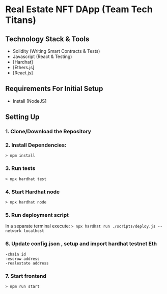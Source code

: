 # Real Estate NFT DApp (Team Tech Titans)

## Technology Stack & Tools

- Solidity (Writing Smart Contracts & Tests)
- Javascript (React & Testing)
- [Hardhat]
- [Ethers.js]
- [React.js]

## Requirements For Initial Setup
- Install [NodeJS]

## Setting Up
### 1. Clone/Download the Repository

### 2. Install Dependencies:
`> npm install`

### 3. Run tests
`> npx hardhat test`

### 4. Start Hardhat node
`> npx hardhat node`

### 5. Run deployment script
In a separate terminal execute:
`> npx hardhat run ./scripts/deploy.js --network localhost`
### 6. Update config.json , setup and import hardhat testnet Eth
    -chain id
    -escrow address
    -realestate address
### 7. Start frontend
`> npm run start`
